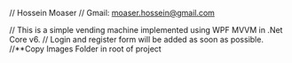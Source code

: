 // Hossein Moaser
// Gmail: moaser.hossein@gmail.com

// This is a simple vending machine implemented using WPF MVVM in .Net Core v6.
// Login and register form will be added as soon as possible.
//**Copy Images Folder in root of project

